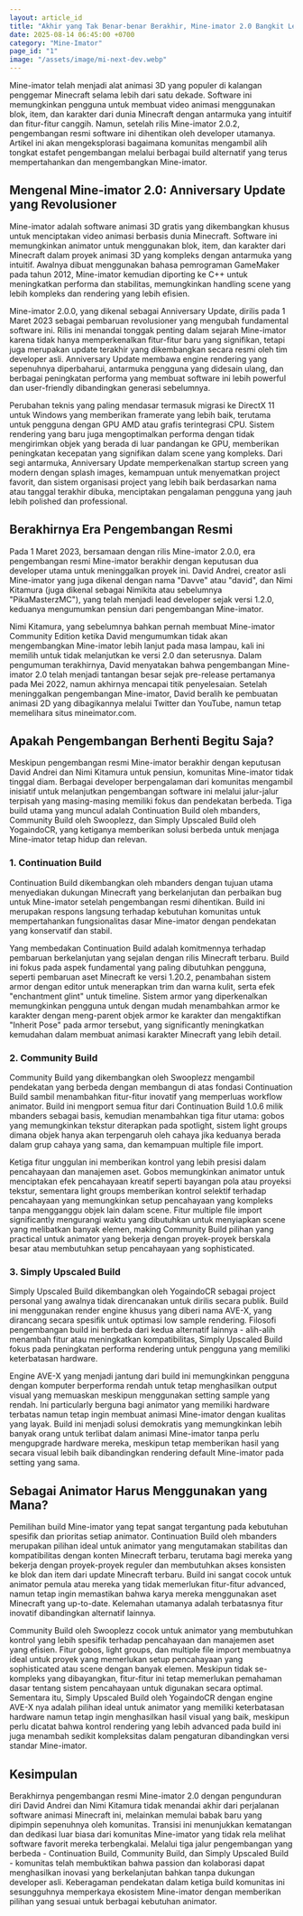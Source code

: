```yaml
---
layout: article_id
title: "Akhir yang Tak Benar-benar Berakhir, Mine-imator 2.0 Bangkit Lewat Komunitas"
date: 2025-08-14 06:45:00 +0700
category: "Mine-Imator"
page_id: "1"
image: "/assets/image/mi-next-dev.webp"
---
```


Mine-imator telah menjadi alat animasi 3D yang populer di kalangan penggemar Minecraft selama lebih dari satu dekade. Software ini memungkinkan pengguna untuk membuat video animasi menggunakan blok, item, dan karakter dari dunia Minecraft dengan antarmuka yang intuitif dan fitur-fitur canggih. Namun, setelah rilis Mine-imator 2.0.2, pengembangan resmi software ini dihentikan oleh developer utamanya. Artikel ini akan mengeksplorasi bagaimana komunitas mengambil alih tongkat estafet pengembangan melalui berbagai build alternatif yang terus mempertahankan dan mengembangkan Mine-imator.

## Mengenal Mine-imator 2.0: Anniversary Update yang Revolusioner

Mine-imator adalah software animasi 3D gratis yang dikembangkan khusus untuk menciptakan video animasi berbasis dunia Minecraft. Software ini memungkinkan animator untuk menggunakan blok, item, dan karakter dari Minecraft dalam proyek animasi 3D yang kompleks dengan antarmuka yang intuitif. Awalnya dibuat menggunakan bahasa pemrograman GameMaker pada tahun 2012, Mine-imator kemudian diporting ke C++ untuk meningkatkan performa dan stabilitas, memungkinkan handling scene yang lebih kompleks dan rendering yang lebih efisien.

Mine-imator 2.0.0, yang dikenal sebagai Anniversary Update, dirilis pada 1 Maret 2023 sebagai pembaruan revolusioner yang mengubah fundamental software ini. Rilis ini menandai tonggak penting dalam sejarah Mine-imator karena tidak hanya memperkenalkan fitur-fitur baru yang signifikan, tetapi juga merupakan update terakhir yang dikembangkan secara resmi oleh tim developer asli. Anniversary Update membawa engine rendering yang sepenuhnya diperbaharui, antarmuka pengguna yang didesain ulang, dan berbagai peningkatan performa yang membuat software ini lebih powerful dan user-friendly dibandingkan generasi sebelumnya.

Perubahan teknis yang paling mendasar termasuk migrasi ke DirectX 11 untuk Windows yang memberikan framerate yang lebih baik, terutama untuk pengguna dengan GPU AMD atau grafis terintegrasi CPU. Sistem rendering yang baru juga mengoptimalkan performa dengan tidak mengirimkan objek yang berada di luar pandangan ke GPU, memberikan peningkatan kecepatan yang signifikan dalam scene yang kompleks. Dari segi antarmuka, Anniversary Update memperkenalkan startup screen yang modern dengan splash images, kemampuan untuk menyematkan project favorit, dan sistem organisasi project yang lebih baik berdasarkan nama atau tanggal terakhir dibuka, menciptakan pengalaman pengguna yang jauh lebih polished dan professional.

## Berakhirnya Era Pengembangan Resmi

Pada 1 Maret 2023, bersamaan dengan rilis Mine-imator 2.0.0, era pengembangan resmi Mine-imator berakhir dengan keputusan dua developer utama untuk meninggalkan proyek ini. David Andrei, creator asli Mine-imator yang juga dikenal dengan nama "Davve" atau "david", dan Nimi Kitamura (juga dikenal sebagai Nimikita atau sebelumnya "PikaMasterzMC"), yang telah menjadi lead developer sejak versi 1.2.0, keduanya mengumumkan pensiun dari pengembangan Mine-imator.

Nimi Kitamura, yang sebelumnya bahkan pernah membuat Mine-imator Community Edition ketika David mengumumkan tidak akan mengembangkan Mine-imator lebih lanjut pada masa lampau, kali ini memilih untuk tidak melanjutkan ke versi 2.0 dan seterusnya. Dalam pengumuman terakhirnya, David menyatakan bahwa pengembangan Mine-imator 2.0 telah menjadi tantangan besar sejak pre-release pertamanya pada Mei 2022, namun akhirnya mencapai titik penyelesaian. Setelah meninggalkan pengembangan Mine-imator, David beralih ke pembuatan animasi 2D yang dibagikannya melalui Twitter dan YouTube, namun tetap memelihara situs mineimator.com.

## Apakah Pengembangan Berhenti Begitu Saja?

Meskipun pengembangan resmi Mine-imator berakhir dengan keputusan David Andrei dan Nimi Kitamura untuk pensiun, komunitas Mine-imator tidak tinggal diam. Berbagai developer berpengalaman dari komunitas mengambil inisiatif untuk melanjutkan pengembangan software ini melalui jalur-jalur terpisah yang masing-masing memiliki fokus dan pendekatan berbeda. Tiga build utama yang muncul adalah Continuation Build oleh mbanders, Community Build oleh Swooplezz, dan Simply Upscaled Build oleh YogaindoCR, yang ketiganya memberikan solusi berbeda untuk menjaga Mine-imator tetap hidup dan relevan.

### 1. Continuation Build

Continuation Build dikembangkan oleh mbanders dengan tujuan utama menyediakan dukungan Minecraft yang berkelanjutan dan perbaikan bug untuk Mine-imator setelah pengembangan resmi dihentikan. Build ini merupakan respons langsung terhadap kebutuhan komunitas untuk mempertahankan fungsionalitas dasar Mine-imator dengan pendekatan yang konservatif dan stabil.

Yang membedakan Continuation Build adalah komitmennya terhadap pembaruan berkelanjutan yang sejalan dengan rilis Minecraft terbaru. Build ini fokus pada aspek fundamental yang paling dibutuhkan pengguna, seperti pembaruan aset Minecraft ke versi 1.20.2, penambahan sistem armor dengan editor untuk menerapkan trim dan warna kulit, serta efek "enchantment glint" untuk timeline. Sistem armor yang diperkenalkan memungkinkan pengguna untuk dengan mudah menambahkan armor ke karakter dengan meng-parent objek armor ke karakter dan mengaktifkan "Inherit Pose" pada armor tersebut, yang significantly meningkatkan kemudahan dalam membuat animasi karakter Minecraft yang lebih detail.

### 2. Community Build

Community Build yang dikembangkan oleh Swooplezz mengambil pendekatan yang berbeda dengan membangun di atas fondasi Continuation Build sambil menambahkan fitur-fitur inovatif yang memperluas workflow animator. Build ini mengport semua fitur dari Continuation Build 1.0.6 milik mbanders sebagai basis, kemudian menambahkan tiga fitur utama: gobos yang memungkinkan tekstur diterapkan pada spotlight, sistem light groups dimana objek hanya akan terpengaruh oleh cahaya jika keduanya berada dalam grup cahaya yang sama, dan kemampuan multiple file import.

Ketiga fitur unggulan ini memberikan kontrol yang lebih presisi dalam pencahayaan dan manajemen aset. Gobos memungkinkan animator untuk menciptakan efek pencahayaan kreatif seperti bayangan pola atau proyeksi tekstur, sementara light groups memberikan kontrol selektif terhadap pencahayaan yang memungkinkan setup pencahayaan yang kompleks tanpa mengganggu objek lain dalam scene. Fitur multiple file import significantly mengurangi waktu yang dibutuhkan untuk menyiapkan scene yang melibatkan banyak elemen, making Community Build pilihan yang practical untuk animator yang bekerja dengan proyek-proyek berskala besar atau membutuhkan setup pencahayaan yang sophisticated.

### 3. Simply Upscaled Build

Simply Upscaled Build dikembangkan oleh YogaindoCR sebagai project personal yang awalnya tidak direncanakan untuk dirilis secara publik. Build ini menggunakan render engine khusus yang diberi nama AVE-X, yang dirancang secara spesifik untuk optimasi low sample rendering. Filosofi pengembangan build ini berbeda dari kedua alternatif lainnya - alih-alih menambah fitur atau meningkatkan kompatibilitas, Simply Upscaled Build fokus pada peningkatan performa rendering untuk pengguna yang memiliki keterbatasan hardware.

Engine AVE-X yang menjadi jantung dari build ini memungkinkan pengguna dengan komputer berperforma rendah untuk tetap menghasilkan output visual yang memuaskan meskipun menggunakan setting sample yang rendah. Ini particularly berguna bagi animator yang memiliki hardware terbatas namun tetap ingin membuat animasi Mine-imator dengan kualitas yang layak. Build ini menjadi solusi demokratis yang memungkinkan lebih banyak orang untuk terlibat dalam animasi Mine-imator tanpa perlu mengupgrade hardware mereka, meskipun tetap memberikan hasil yang secara visual lebih baik dibandingkan rendering default Mine-imator pada setting yang sama.

## Sebagai Animator Harus Menggunakan yang Mana?

Pemilihan build Mine-imator yang tepat sangat tergantung pada kebutuhan spesifik dan prioritas setiap animator. Continuation Build oleh mbanders merupakan pilihan ideal untuk animator yang mengutamakan stabilitas dan kompatibilitas dengan konten Minecraft terbaru, terutama bagi mereka yang bekerja dengan proyek-proyek reguler dan membutuhkan akses konsisten ke blok dan item dari update Minecraft terbaru. Build ini sangat cocok untuk animator pemula atau mereka yang tidak memerlukan fitur-fitur advanced, namun tetap ingin memastikan bahwa karya mereka menggunakan aset Minecraft yang up-to-date. Kelemahan utamanya adalah terbatasnya fitur inovatif dibandingkan alternatif lainnya.

Community Build oleh Swooplezz cocok untuk animator yang membutuhkan kontrol yang lebih spesifik terhadap pencahayaan dan manajemen aset yang efisien. Fitur gobos, light groups, dan multiple file import membuatnya ideal untuk proyek yang memerlukan setup pencahayaan yang sophisticated atau scene dengan banyak elemen. Meskipun tidak se-kompleks yang dibayangkan, fitur-fitur ini tetap memerlukan pemahaman dasar tentang sistem pencahayaan untuk digunakan secara optimal. Sementara itu, Simply Upscaled Build oleh YogaindoCR dengan engine AVE-X nya adalah pilihan ideal untuk animator yang memiliki keterbatasan hardware namun tetap ingin menghasilkan hasil visual yang baik, meskipun perlu dicatat bahwa kontrol rendering yang lebih advanced pada build ini juga menambah sedikit kompleksitas dalam pengaturan dibandingkan versi standar Mine-imator.

## Kesimpulan

Berakhirnya pengembangan resmi Mine-imator 2.0 dengan pengunduran diri David Andrei dan Nimi Kitamura tidak menandai akhir dari perjalanan software animasi Minecraft ini, melainkan memulai babak baru yang dipimpin sepenuhnya oleh komunitas. Transisi ini menunjukkan kematangan dan dedikasi luar biasa dari komunitas Mine-imator yang tidak rela melihat software favorit mereka terbengkalai. Melalui tiga jalur pengembangan yang berbeda - Continuation Build, Community Build, dan Simply Upscaled Build - komunitas telah membuktikan bahwa passion dan kolaborasi dapat menghasilkan inovasi yang berkelanjutan bahkan tanpa dukungan developer asli. Keberagaman pendekatan dalam ketiga build komunitas ini sesungguhnya memperkaya ekosistem Mine-imator dengan memberikan pilihan yang sesuai untuk berbagai kebutuhan animator.